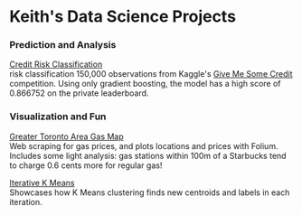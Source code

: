 # Keith's Data Science Projects

### Prediction and Analysis

<a href="http://nbviewer.jupyter.org/github/keithqu/dsp/blob/master/credit%20risk/Credit%20Risk%20Predictions.ipynb">Credit Risk Classification</a><br>
risk classification 150,000 observations from Kaggle's <a href="https://www.kaggle.com/c/GiveMeSomeCredit">Give Me Some Credit</a> competition. Using only gradient boosting, the model has a high score of 0.866752 on the private leaderboard.
         

### Visualization and Fun

<a href="http://nbviewer.jupyter.org/github/keithqu/dsp/blob/master/gasprices/gas%20prices.ipynb">Greater Toronto Area Gas Map</a><br>
Web scraping for gas prices, and plots locations and prices with Folium. Includes some light analysis: gas stations within 100m of a Starbucks tend to charge 0.6 cents more for regular gas!

<a href="http://nbviewer.jupyter.org/github/keithqu/illustrative/blob/master/K%20Means%20Iteration.ipynb">Iterative K Means</a><br>Showcases how K Means  clustering finds new centroids and labels in each iteration.
